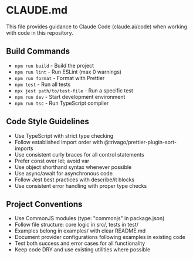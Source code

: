 # CLAUDE.md

This file provides guidance to Claude Code (claude.ai/code) when working with code in this repository.

## Build Commands
- `npm run build` - Build the project
- `npm run lint` - Run ESLint (max 0 warnings)
- `npm run format` - Format with Prettier
- `npm test` - Run all tests
- `npx jest path/to/test-file` - Run a specific test
- `npm run dev` - Start development environment
- `npm run tsc` - Run TypeScript compiler

## Code Style Guidelines
- Use TypeScript with strict type checking
- Follow established import order with @trivago/prettier-plugin-sort-imports
- Use consistent curly braces for all control statements
- Prefer const over let; avoid var
- Use object shorthand syntax whenever possible
- Use async/await for asynchronous code
- Follow Jest best practices with describe/it blocks
- Use consistent error handling with proper type checks

## Project Conventions
- Use CommonJS modules (type: "commonjs" in package.json)
- Follow file structure: core logic in src/, tests in test/
- Examples belong in examples/ with clear README.md
- Document provider configurations following examples in existing code
- Test both success and error cases for all functionality
- Keep code DRY and use existing utilities where possible